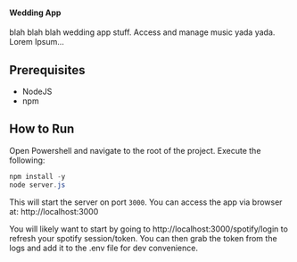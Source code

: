 #### Wedding App

blah blah blah wedding app stuff. Access and manage music yada yada. Lorem Ipsum...


## Prerequisites
- NodeJS
- npm

## How to Run
Open Powershell and navigate to the root of the project. Execute the following:
```ps1
npm install -y
node server.js
```
This will start the server on port `3000`. You can access the app via browser at:
http://localhost:3000


You will likely want to start by going to http://localhost:3000/spotify/login to refresh your spotify session/token. You can then grab the token from the logs and add it to the .env file for dev convenience. 